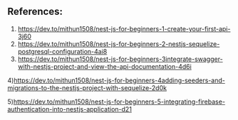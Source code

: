 ## References: 
1) https://dev.to/mithun1508/nest-js-for-beginners-1-create-your-first-api-3j60 
2) https://dev.to/mithun1508/nest-js-for-beginners-2-nestjs-sequelize-postgresql-configuration-4ai8
3) https://dev.to/mithun1508/nest-js-for-beginners-3integrate-swagger-with-nestjs-project-and-view-the-api-documentation-4d6i
   
4)https://dev.to/mithun1508/nest-js-for-beginners-4adding-seeders-and-migrations-to-the-nestjs-project-with-sequelize-2d0k

5)https://dev.to/mithun1508/nest-js-for-beginners-5-integrating-firebase-authentication-into-nestjs-application-d21
